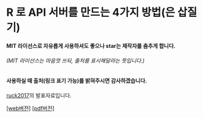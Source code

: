 # R 로 API 서버를 만드는 4가지 방법(은 삽질기)

#### MIT 라이선스로 자유롭게 사용하셔도 좋으나 star는 제작자를 춤추게 합니다.
###### (MIT 라이선스는 마음껏 쓰되, 출처를 표시해달라는 뜻입니다.)
#### 사용하실 때 출처(링크 표기 가능)를 밝혀주시면 감사하겠습니다.

[ruck2017](http://ruck2017.r-kor.org/)의 발표자료입니다.

[[web버전]](https://mrchypark.github.io/apiR/)  [[pdf버전]](https://github.com/mrchypark/apiR/blob/master/docs/apiR.pdf)